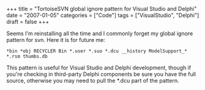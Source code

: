 +++
title = "TortoiseSVN global ignore pattern for Visual Studio and Delphi"
date = "2007-01-05"
categories = ["Code"]
tags = ["VisualStudio", "Delphi"]
draft = false
+++

Seems I'm reinstalling all the time and I commonly forget my global ignore pattern for svn. Here it is for future me:

```
*bin *obj RECYCLER Bin *.user *.suo *.dcu __history ModelSupport_* *.rsm thumbs.db
```

This pattern is useful for Visual Studio and Delphi development, though if you're checking in third-party Delphi components be sure you have the full source, otherwise you may need to pull the *.dcu part of the pattern.
